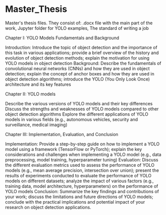 <h1>Master_Thesis</h1>

Master's thesis files. They consist of:
.docx file with the main part of the work,
Jupyter folder for YOLO examples,
The standard of writing a job

Chapter I: YOLO Models Fundamentals and Background <br />

Introduction: Introduce the topic of object detection and the importance of this task in various applications; provide a brief overview of the history and evolution of object detection methods; explain the motivation for using YOLO models in object detection
Background: Describe the fundamentals of convolutional neural networks (CNNs) and how they are used in object detection; explain the concept of anchor boxes and how they are used in object detection algorithms; introduce the YOLO (You Only Look Once) architecture and its key features

Chapter II: YOLO models <br />

Describe the various versions of YOLO models and their key differences
Discuss the strengths and weaknesses of YOLO models compared to other object detection algorithms
Explore the different applications of YOLO models in various fields (e.g., autonomous vehicles, security and surveillance, medical imaging)

Chapter III:  Implementation, Evaluation, and Conclusion <br />

Implementation: Provide a step-by-step guide on how to implement a YOLO model using a framework (TensorFlow or PyTorch); explain the key considerations and challenges when implementing a YOLO model (e.g., data preprocessing, model training, hyperparameter tuning)
Evaluation: Discuss the different evaluation metrics used to assess the performance of YOLO models (e.g., mean average precision, intersection over union); present the results of experiments conducted to evaluate the performance of YOLO models on different datasets; analyze the impact of various factors (e.g., training data, model architecture, hyperparameters) on the performance of YOLO models
Conclusion: Summarize the key findings and contributions of your work; discuss the limitations and future directions of YOLO models; conclude with the practical implications and potential impact of your research on object detection applications.
